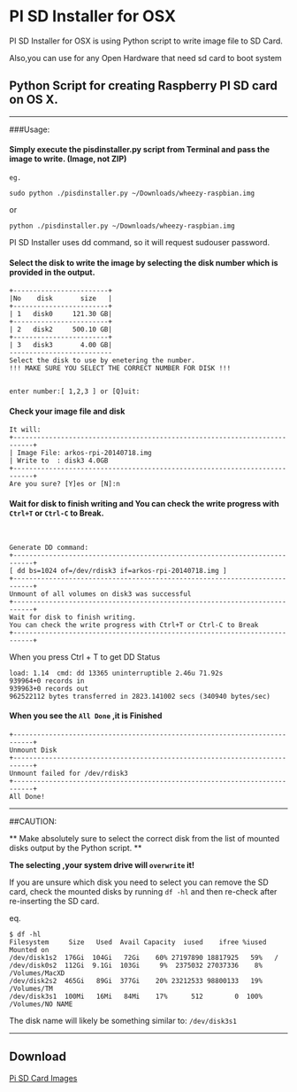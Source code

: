 # PI SD Installer for OSX

PI SD Installer for OSX is using Python script to write image file to SD Card.

Also,you can use for any Open Hardware that need sd card to boot system

## Python Script for creating Raspberry PI SD card on OS X.

---

###Usage:

#### Simply execute the pisdinstaller.py script from Terminal and pass the image to write. (Image, not ZIP)

	eg.

```
sudo python ./pisdinstaller.py ~/Downloads/wheezy-raspbian.img
```

or

```
python ./pisdinstaller.py ~/Downloads/wheezy-raspbian.img
```

PI SD Installer uses  dd command, so it will request sudouser password.

#### Select the disk to write the image by selecting the disk number which is provided in the output.
```
+------------------------+
|No    disk       size   |
+------------------------+
| 1   disk0     121.30 GB|
+------------------------+
| 2   disk2     500.10 GB|
+------------------------+
| 3   disk3       4.00 GB|
--------------------------
Select the disk to use by enetering the number.
!!! MAKE SURE YOU SELECT THE CORRECT NUMBER FOR DISK !!!


enter number:[ 1,2,3 ] or [Q]uit:
```
#### Check your image file and disk

```
It will:
+---------------------------------------------------------------------------+
| Image File: arkos-rpi-20140718.img
| Write to  : disk3 4.0GB
+---------------------------------------------------------------------------+
Are you sure? [Y]es or [N]:n
```

#### Wait for disk to finish writing and You can check the write progress with `Ctrl+T` or `Ctrl-C` to Break.

```


Generate DD command:
+---------------------------------------------------------------------------+
[ dd bs=1024 of=/dev/rdisk3 if=arkos-rpi-20140718.img ]
+---------------------------------------------------------------------------+
Unmount of all volumes on disk3 was successful
+---------------------------------------------------------------------------+
Wait for disk to finish writing.
You can check the write progress with Ctrl+T or Ctrl-C to Break
+---------------------------------------------------------------------------+
```

When you press Ctrl + T to get DD Status

```
load: 1.14  cmd: dd 13365 uninterruptible 2.46u 71.92s
939964+0 records in
939963+0 records out
962522112 bytes transferred in 2823.141002 secs (340940 bytes/sec)
```


#### When you see the `All Done` ,it is Finished

```
+---------------------------------------------------------------------------+
Unmount Disk
+---------------------------------------------------------------------------+
Unmount failed for /dev/rdisk3
+---------------------------------------------------------------------------+
All Done!
```

---

##CAUTION:

** Make absolutely sure to select the correct disk from the list of mounted disks output by the Python script. **

**The selecting ,your system drive will `overwrite` it!**

If you are unsure which disk you need to select you can remove the SD card, check the mounted disks by running `df -hl` and then re-check after re-inserting the SD card.

eq.

```
$ df -hl
Filesystem     Size   Used  Avail Capacity  iused    ifree %iused  Mounted on
/dev/disk1s2  176Gi  104Gi   72Gi    60% 27197890 18817925   59%   /
/dev/disk0s2  112Gi  9.1Gi  103Gi     9%  2375032 27037336    8%   /Volumes/MacXD
/dev/disk2s2  465Gi   89Gi  377Gi    20% 23212533 98800133   19%   /Volumes/TM
/dev/disk3s1  100Mi   16Mi   84Mi    17%      512        0  100%   /Volumes/NO NAME
```
The disk name will likely be something similar to: `/dev/disk3s1`

---

## Download

[Pi SD Card Images](http://www.raspberrypi.org/downloads)
